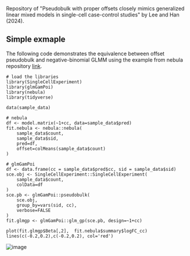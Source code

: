 Repository of "Pseudobulk with proper offsets closely mimics generalized linear mixed models in single-cell case-control studies" by Lee and Han (2024).

## Simple exmaple
The following code demonstrates the equivalence between offset pseudobulk and negative-binomial GLMM using the example from nebula repository [link](https://github.com/lhe17/nebula). 
```
# load the libraries
library(SingleCellExperiment)
library(glmGamPoi)
library(nebula)
library(tidyverse)

data(sample_data)

# nebula
df <- model.matrix(~1+cc, data=sample_data$pred)
fit.nebula <- nebula::nebula(
    sample_data$count,
    sample_data$sid,
    pred=df, 
    offset=colMeans(sample_data$count)
)

# glmGamPoi
df <- data.frame(cc = sample_data$pred$cc, sid = sample_data$sid)
sce.obj <- SingleCellExperiment::SingleCellExperiment(
    sample_data$count, 
    colData=df
)
sce.pb <- glmGamPoi::pseudobulk(
    sce.obj,
    group_by=vars(sid, cc),
    verbose=FALSE
)
fit.glmgp <- glmGamPoi::glm_gp(sce.pb, design=~1+cc)

plot(fit.glmgp$Beta[,2],  fit.nebula$summary$logFC_cc)
lines(c(-0.2,0.2),c(-0.2,0.2), col='red')
```

![image](https://github.com/hanbin973/pseudobulk_is_mm/assets/17215340/5e1528a0-0015-478a-be24-a794e0874e89)

